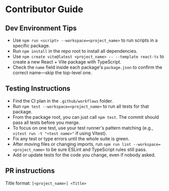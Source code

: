 # Contributor Guide

## Dev Environment Tips
- Use `npm run <script> --workspace=<project_name>` to run scripts in a specific package.
- Run `npm install` in the repo root to install all dependencies.
- Use `npm create vite@latest <project_name> -- --template react-ts` to create a new React + Vite package with TypeScript.
- Check the `name` field inside each package's `package.json` to confirm the correct name—skip the top-level one.

## Testing Instructions
- Find the CI plan in the `.github/workflows` folder.
- Run `npm test --workspace=<project_name>` to run all tests for that package.
- From the package root, you can just call `npm test`. The commit should pass all tests before you merge.
- To focus on one test, use your test runner's pattern matching (e.g., `vitest run -t "<test name>"` if using Vitest).
- Fix any test or type errors until the whole suite is green.
- After moving files or changing imports, run `npm run lint --workspace=<project_name>` to be sure ESLint and TypeScript rules still pass.
- Add or update tests for the code you change, even if nobody asked.

## PR instructions
Title format: `[<project_name>] <Title>`